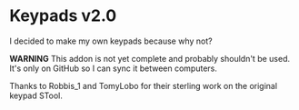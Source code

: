 Keypads v2.0
============

I decided to make my own keypads because why not?

**WARNING** This addon is not yet complete and probably shouldn't be used. It's only on GitHub so I can sync it between computers.

Thanks to Robbis_1 and TomyLobo for their sterling work on the original keypad STool.
